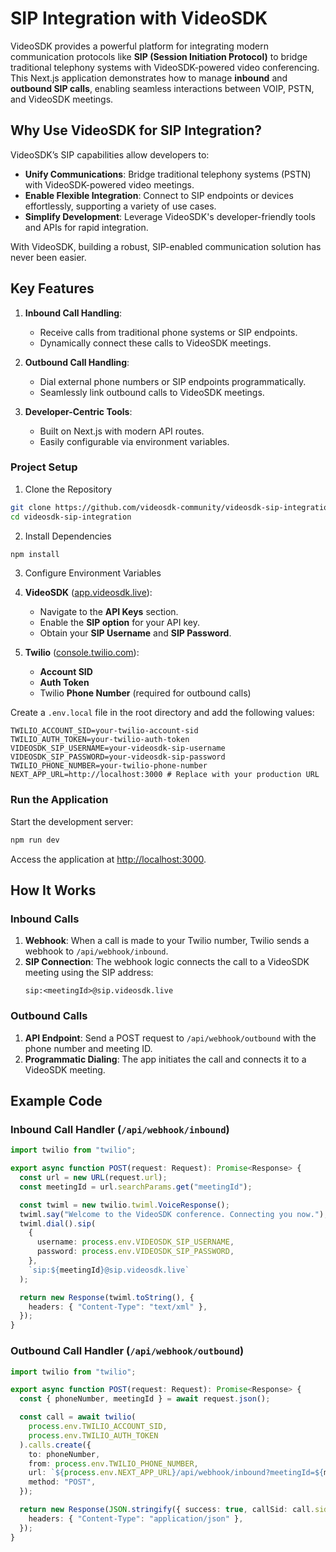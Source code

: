 # SIP Integration with VideoSDK

VideoSDK provides a powerful platform for integrating modern communication protocols like **SIP (Session Initiation Protocol)** to bridge traditional telephony systems with VideoSDK-powered video conferencing. This Next.js application demonstrates how to manage **inbound** and **outbound SIP calls**, enabling seamless interactions between VOIP, PSTN, and VideoSDK meetings.

## Why Use VideoSDK for SIP Integration?

VideoSDK’s SIP capabilities allow developers to:

- **Unify Communications**: Bridge traditional telephony systems (PSTN) with VideoSDK-powered video meetings.
- **Enable Flexible Integration**: Connect to SIP endpoints or devices effortlessly, supporting a variety of use cases.
- **Simplify Development**: Leverage VideoSDK's developer-friendly tools and APIs for rapid integration.

With VideoSDK, building a robust, SIP-enabled communication solution has never been easier.

## Key Features

1. **Inbound Call Handling**:
   - Receive calls from traditional phone systems or SIP endpoints.
   - Dynamically connect these calls to VideoSDK meetings.
2. **Outbound Call Handling**:

   - Dial external phone numbers or SIP endpoints programmatically.
   - Seamlessly link outbound calls to VideoSDK meetings.

3. **Developer-Centric Tools**:
   - Built on Next.js with modern API routes.
   - Easily configurable via environment variables.

### Project Setup

1. Clone the Repository

```bash
git clone https://github.com/videosdk-community/videosdk-sip-integration.git
cd videosdk-sip-integration
```

2. Install Dependencies

```bash
npm install
```

3.  Configure Environment Variables

1.  **VideoSDK** ([app.videosdk.live](https://app.videosdk.live)):

    - Navigate to the **API Keys** section.
    - Enable the **SIP option** for your API key.
    - Obtain your **SIP Username** and **SIP Password**.

1.  **Twilio** ([console.twilio.com](https://console.twilio.com)):
    - **Account SID**
    - **Auth Token**
    - Twilio **Phone Number** (required for outbound calls)

Create a `.env.local` file in the root directory and add the following values:

```env
TWILIO_ACCOUNT_SID=your-twilio-account-sid
TWILIO_AUTH_TOKEN=your-twilio-auth-token
VIDEOSDK_SIP_USERNAME=your-videosdk-sip-username
VIDEOSDK_SIP_PASSWORD=your-videosdk-sip-password
TWILIO_PHONE_NUMBER=your-twilio-phone-number
NEXT_APP_URL=http://localhost:3000 # Replace with your production URL
```

### Run the Application

Start the development server:

```bash
npm run dev
```

Access the application at [http://localhost:3000](http://localhost:3000).

## How It Works

### Inbound Calls

1. **Webhook**: When a call is made to your Twilio number, Twilio sends a webhook to `/api/webhook/inbound`.
2. **SIP Connection**: The webhook logic connects the call to a VideoSDK meeting using the SIP address:
   ```
   sip:<meetingId>@sip.videosdk.live
   ```

### Outbound Calls

1. **API Endpoint**: Send a POST request to `/api/webhook/outbound` with the phone number and meeting ID.
2. **Programmatic Dialing**: The app initiates the call and connects it to a VideoSDK meeting.

## Example Code

### Inbound Call Handler (`/api/webhook/inbound`)

```ts
import twilio from "twilio";

export async function POST(request: Request): Promise<Response> {
  const url = new URL(request.url);
  const meetingId = url.searchParams.get("meetingId");

  const twiml = new twilio.twiml.VoiceResponse();
  twiml.say("Welcome to the VideoSDK conference. Connecting you now.");
  twiml.dial().sip(
    {
      username: process.env.VIDEOSDK_SIP_USERNAME,
      password: process.env.VIDEOSDK_SIP_PASSWORD,
    },
    `sip:${meetingId}@sip.videosdk.live`
  );

  return new Response(twiml.toString(), {
    headers: { "Content-Type": "text/xml" },
  });
}
```

### Outbound Call Handler (`/api/webhook/outbound`)

```ts
import twilio from "twilio";

export async function POST(request: Request): Promise<Response> {
  const { phoneNumber, meetingId } = await request.json();

  const call = await twilio(
    process.env.TWILIO_ACCOUNT_SID,
    process.env.TWILIO_AUTH_TOKEN
  ).calls.create({
    to: phoneNumber,
    from: process.env.TWILIO_PHONE_NUMBER,
    url: `${process.env.NEXT_APP_URL}/api/webhook/inbound?meetingId=${meetingId}`,
    method: "POST",
  });

  return new Response(JSON.stringify({ success: true, callSid: call.sid }), {
    headers: { "Content-Type": "application/json" },
  });
}
```
